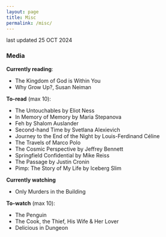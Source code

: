 ```yaml
---
layout: page
title: Misc
permalink: /misc/
---
```

last updated 25 OCT 2024

### Media
**Currently reading**:
- The Kingdom of God is Within You
- Why Grow Up?, Susan Neiman

**To-read** (max 10):
- The Untouchables by Eliot Ness
- In Memory of Memory by Maria Stepanova
- Feh by Shalom Auslander
- Second-hand Time by Svetlana Alexievich
- Journey to the End of the Night by Louis-Ferdinand Céline
- The Travels of Marco Polo
- The Cosmic Perspective by Jeffrey Bennett
- Springfield Confidential by Mike Reiss
- The Passage by Justin Cronin
- Pimp: The Story of My Life by Iceberg Slim

**Currently watching**
- Only Murders in the Building

**To-watch** (max 10):
- The Penguin
- The Cook, the Thief, His Wife & Her Lover
- Delicious in Dungeon